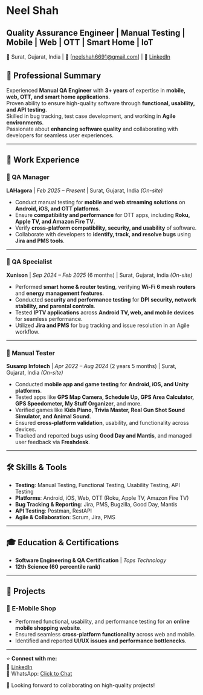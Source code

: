 # Neel Shah  
## Quality Assurance Engineer | Manual Testing | Mobile | Web | OTT | Smart Home | IoT  
📍 Surat, Gujarat, India | 📧 [neelshah6691@gmail.com] | 🔗 [LinkedIn](https://www.linkedin.com/in/neel-shah05) 

## 📌 Professional Summary  
Experienced **Manual QA Engineer** with **3+ years** of expertise in **mobile, web, OTT, and smart home applications**.  
Proven ability to ensure high-quality software through **functional, usability, and API testing**.  
Skilled in bug tracking, test case development, and working in **Agile environments**.  
Passionate about **enhancing software quality** and collaborating with developers for seamless user experiences.  

---

## 🏢 Work Experience  

### 🔹 QA Manager
**LAHagora** | *Feb 2025 – Present* | Surat, Gujarat, India *(On-site)*  
- Conduct manual testing for **mobile and web streaming solutions** on **Android, iOS, and OTT platforms**.  
- Ensure **compatibility and performance** for OTT apps, including **Roku, Apple TV, and Amazon Fire TV**.  
- Verify **cross-platform compatibility, security, and usability** of software.  
- Collaborate with developers to **identify, track, and resolve bugs** using **Jira and PMS tools**.  

---

### 🔹 QA Specialist  
**Xunison** | *Sep 2024 – Feb 2025* (6 months) | Surat, Gujarat, India *(On-site)*  
- Performed **smart home & router testing**, verifying **Wi-Fi 6 mesh routers** and **energy management features**.  
- Conducted **security and performance testing** for **DPI security, network stability, and parental controls**.  
- Tested **IPTV applications** across **Android TV, web, and mobile devices** for seamless performance.  
- Utilized **Jira and PMS** for bug tracking and issue resolution in an Agile workflow.  

---

### 🔹 Manual Tester  
**Susamp Infotech** | *Apr 2022 – Aug 2024* (2 years 5 months) | Surat, Gujarat, India *(On-site)*  
- Conducted **mobile app and game testing** for **Android, iOS, and Unity platforms**.  
- Tested apps like **GPS Map Camera, Schedule Up, GPS Area Calculator, GPS Speedometer, My Stuff Organizer**, and more.  
- Verified games like **Kids Piano, Trivia Master, Real Gun Shot Sound Simulator, and Animal Sound**.  
- Ensured **cross-platform validation**, usability, and functionality across devices.  
- Tracked and reported bugs using **Good Day and Mantis**, and managed user feedback via **Freshdesk**.  

---

## 🛠 Skills & Tools  
- **Testing**: Manual Testing, Functional Testing, Usability Testing, API Testing  
- **Platforms**: Android, iOS, Web, OTT (Roku, Apple TV, Amazon Fire TV)  
- **Bug Tracking & Reporting**: Jira, PMS, Bugzilla, Good Day, Mantis  
- **API Testing**: Postman, RestAPI
- **Agile & Collaboration**: Scrum, Jira, PMS  

---

## 🎓 Education & Certifications  
- **Software Engineering & QA Certification** | *Tops Technology*
- **12th Science (60 percentile rank)**  

---

## 📌 Projects  
### 📍 **E-Mobile Shop**  
- Performed functional, usability, and performance testing for an **online mobile shopping website**.  
- Ensured seamless **cross-platform functionality** across web and mobile.  
- Identified and reported **UI/UX issues and performance bottlenecks**.  

---

⭐ **Connect with me:**  
🔗 [LinkedIn](https://www.linkedin.com/in/neel-shah05)  
📱 WhatsApp: [Click to Chat](https://wa.link/ykcxmd>)  

🚀 Looking forward to collaborating on high-quality projects!  
